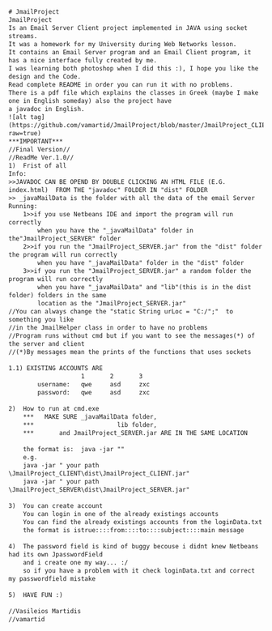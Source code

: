 	# JmailProject
	JmailProject 
	Is an Email Server Client project implemented in JAVA using socket streams.
	It was a homework for my University during Web Networks lesson.
	It contains an Email Server program and an Email Client program, it has a nice interface fully created by me.
	I was learning both photoshop when I did this :), I hope you like the design and the Code.
	Read complete README in order you can run it with no problems.
	There is a pdf file which explains the classes in Greek (maybe I make one in English someday) also the project have
	a javadoc in English.
	![alt tag](https://github.com/vamartid/JmailProject/blob/master/JmailProject_CLIENT/src/vamartid/test1/images/login.png?raw=true)
	***IMPORTANT***
	//Final Version//
	//ReadMe Ver.1.0//
	1)	Frist of all
	Info:
	>>JAVADOC CAN BE OPEND BY DOUBLE CLICKING AN HTML FILE (E.G. index.html)  FROM THE "javadoc" FOLDER IN "dist" FOLDER
	>> _javaMailData is the folder with all the data of the email Server
	Running:
		1>>if you use Netbeans IDE and import the program will run correctly 
			when you have the "_javaMailData" folder in the"JmailProject_SERVER" folder
		2>>if you run the "JmailProject_SERVER.jar" from the "dist" folder the program will run correctly
			when you have "_javaMailData" folder in the "dist" folder
		3>>if you run the "JmailProject_SERVER.jar" a random folder the program will run correctly
			when you have "_javaMailData" and "lib"(this is in the dist folder) folders in the same 
			location as the "JmailProject_SERVER.jar"
	//You can always change the "static String urLoc = "C:/";"  to something you like 
	//in the JmailHelper class in order to have no problems
	//Program runs without cmd but if you want to see the messages(*) of the server and client
	//(*)By messages mean the prints of the functions that uses sockets
	
	1.1) EXISTING ACCOUNTS ARE 
						1		2		3
			username:	qwe		asd		zxc
			password:	qwe		asd		zxc
		
	2)	How to run at cmd.exe
		***   MAKE SURE _javaMailData folder,
		***						  lib folder,
		***	   	  and JmailProject_SERVER.jar ARE IN THE SAME LOCATION
			   
		the format is:	java -jar ""
		e.g.
		java -jar " your path \JmailProject_CLIENT\dist\JmailProject_CLIENT.jar"
		java -jar " your path \JmailProject_SERVER\dist\JmailProject_SERVER.jar"
	
	3)	You can create account
		You can login in one of the already existings accounts
		You can find the already existings accounts from the loginData.txt
		the format is istrue::::from::::to::::subject::::main message
	
	4)	The password field is kind of buggy becouse i didnt knew Netbeans had its own JpasswordField
		and i create one my way... :/
		so if you have a problem with it check loginData.txt and correct my passwordfield mistake
	
	5)	HAVE FUN :)
	
	//Vasileios Martidis
	//vamartid
